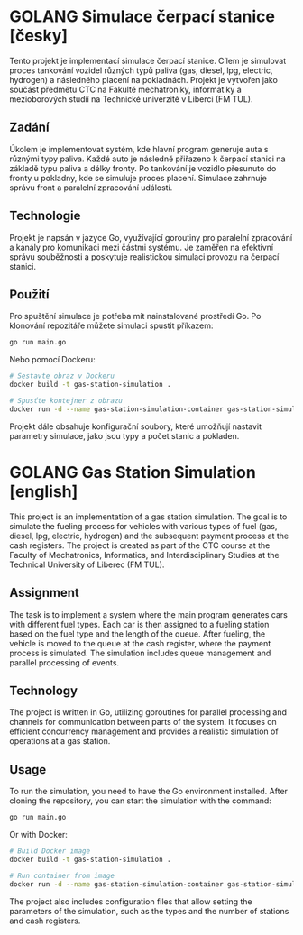# GOLANG Simulace čerpací stanice [česky]

Tento projekt je implementací simulace čerpací stanice. Cílem je simulovat proces tankování vozidel různých typů paliva 
(gas, diesel, lpg, electric, hydrogen) a následného placení na pokladnách. Projekt je vytvořen jako součást předmětu CTC
na Fakultě mechatroniky, informatiky a mezioborových studií na Technické univerzitě v Liberci (FM TUL).

## Zadání
Úkolem je implementovat systém, kde hlavní program generuje auta s různými typy paliva. Každé auto je následně přiřazeno
k čerpací stanici na základě typu paliva a délky fronty. Po tankování je vozidlo přesunuto do fronty u pokladny, kde se 
simuluje proces placení. Simulace zahrnuje správu front a paralelní zpracování událostí.

## Technologie
Projekt je napsán v jazyce Go, využívající goroutiny pro paralelní zpracování a kanály pro komunikaci mezi částmi 
systému. Je zaměřen na efektivní správu souběžnosti a poskytuje realistickou simulaci provozu na čerpací stanici.

## Použití
Pro spuštění simulace je potřeba mít nainstalované prostředí Go. Po klonování repozitáře můžete simulaci spustit 
příkazem:

```bash
go run main.go
```
Nebo pomocí Dockeru:

```bash
# Sestavte obraz v Dockeru
docker build -t gas-station-simulation .

# Spusťte kontejner z obrazu
docker run -d --name gas-station-simulation-container gas-station-simulation
```

Projekt dále obsahuje konfigurační soubory, které umožňují nastavit parametry simulace, jako jsou typy a počet stanic a 
pokladen.

# GOLANG Gas Station Simulation [english]

This project is an implementation of a gas station simulation. The goal is to simulate the fueling process for vehicles 
with various types of fuel (gas, diesel, lpg, electric, hydrogen) and the subsequent payment process at the cash 
registers. The project is created as part of the CTC course at the Faculty of Mechatronics, Informatics, and 
Interdisciplinary Studies at the Technical University of Liberec (FM TUL).

## Assignment
The task is to implement a system where the main program generates cars with different fuel types. Each car is then 
assigned to a fueling station based on the fuel type and the length of the queue. After fueling, the vehicle is moved 
to the queue at the cash register, where the payment process is simulated. The simulation includes queue management and 
parallel processing of events.

## Technology
The project is written in Go, utilizing goroutines for parallel processing and channels for communication between parts 
of the system. It focuses on efficient concurrency management and provides a realistic simulation of operations at a 
gas station.

## Usage
To run the simulation, you need to have the Go environment installed. After cloning the repository, you can start the 
simulation with the command:

```bash
go run main.go
```
Or with Docker:
```bash
# Build Docker image
docker build -t gas-station-simulation .

# Run container from image
docker run -d --name gas-station-simulation-container gas-station-simulation
```
The project also includes configuration files that allow setting the parameters of the simulation, such as the types 
and the number of stations and cash registers.